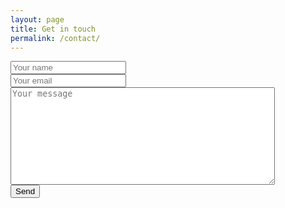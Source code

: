 ```yaml
---
layout: page
title: Get in touch
permalink: /contact/
---
```


<form action="//formspree.io/kamayiannis@yahoo.com" method="POST">
    <input type="hidden" name="_next" value="{{ site.baseurl }}/thanks"/>
    <div>
      <input type="text" name="name" placeholder = "Your name">
    </div>
    <div>
      <input type="email" name="_replyto" placeholder = "Your email">
    </div>
    <div>
      <textarea name="body" rows="10" cols="50" placeholder = "Your message"></textarea>
    </div>
    <div>
      <input type="submit" value="Send">
    </div>
</form>
